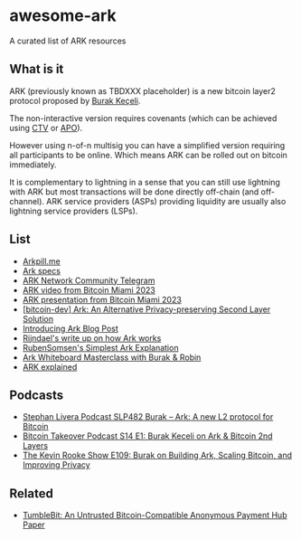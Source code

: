 # awesome-ark
A curated list of ARK resources

## What is it

ARK (previously known as TBDXXX placeholder) is a new bitcoin layer2 protocol proposed by [Burak Keçeli](https://twitter.com/brqgoo).

The non-interactive version requires covenants (which can be achieved using [CTV](https://github.com/bitcoin/bips/blob/master/bip-0119.mediawiki) or [APO](https://github.com/bitcoin/bips/blob/master/bip-0118.mediawiki)).

However using n-of-n multisig you can have a simplified version requiring all participants to be online. Which means ARK can be rolled out on bitcoin immediately.

It is complementary to lightning in a sense that you can still use lightning with ARK but most transactions will be done
directly off-chain (and off-channel). ARK service providers (ASPs) providing liquidity are usually also lightning service providers (LSPs).

## List

* [Arkpill.me](https://www.arkpill.me)
* [Ark specs](https://github.com/ark-network/specs)
* [ARK Network Community Telegram](https://t.me/ark_network_community)
* [ARK video from Bitcoin Miami 2023](https://bitcointv.com/w/pVk3bPfKZ7YqDzsNZjz9tf?start=4h9m28s)
* [ARK presentation from Bitcoin Miami 2023](https://docs.google.com/presentation/d/1xKIJt4CnUCFfxhIwDj_kW0Ecr0NcvN5bZ4SQexGJfmk/edit?usp=sharing)
* [[bitcoin-dev] Ark: An Alternative Privacy-preserving Second Layer Solution](https://lists.linuxfoundation.org/pipermail/bitcoin-dev/2023-May/021694.html)
* [Introducing Ark Blog Post](https://burakkeceli.medium.com/introducing-ark-6f87ae45e272)
* [Rijndael's write up on how Ark works](https://primal.net/thread/note1cuv7mg7z0w7jvwp9mlsu0zt6acnw54avaj5r5zgdkxlpjnqp3g0s5c0yht)
* [RubenSomsen's Simplest Ark Explanation](https://gist.github.com/RubenSomsen/a394beb1dea9e47e981216768e007454)
* [Ark Whiteboard Masterclass with Burak & Robin](https://youtu.be/EocWax43QgQ)
* [ARK explained](./explained.md)

## Podcasts

* [Stephan Livera Podcast SLP482 Burak – Ark: A new L2 protocol for Bitcoin](https://stephanlivera.com/episode/482/)
* [Bitcoin Takeover Podcast S14 E1: Burak Keceli on Ark & Bitcoin 2nd Layers](https://www.youtube.com/watch?v=iQ7TLBhh9r4)
* [The Kevin Rooke Show E109: Burak on Building Ark, Scaling Bitcoin, and Improving Privacy](https://www.stacksats.how/podcasts/e109-burak-on-building-ark-scaling-bitcoin-and-improving-privacy)

## Related

* [TumbleBit: An Untrusted Bitcoin-Compatible Anonymous Payment Hub Paper](https://eprint.iacr.org/2016/575)
